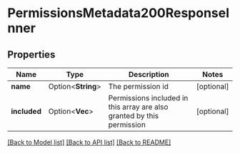 # PermissionsMetadata200ResponseInner

## Properties

Name | Type | Description | Notes
------------ | ------------- | ------------- | -------------
**name** | Option<**String**> | The permission id | [optional]
**included** | Option<**Vec<String>**> | Permissions included in this array are also granted by this permission | [optional]

[[Back to Model list]](../README.md#documentation-for-models) [[Back to API list]](../README.md#documentation-for-api-endpoints) [[Back to README]](../README.md)


